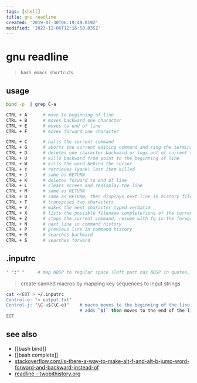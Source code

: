 ```yaml
---
tags: [shell]
title: gnu readline
created: '2019-07-30T06:19:49.019Z'
modified: '2023-12-06T12:16:50.035Z'
---
```


# gnu readline

> `bash emacs shortcuts`

## usage

```sh
bind -p  | grep C-a

CTRL + A      # move to beginning of line
CTRL + B      # moves backward one character
CTRL + E      # moves to end of line
CTRL + F      # moves forward one character

CTRL + C      # halts the current command
CTRL + G      # aborts the current editing command and ring the terminal bell
CTRL + D      # deletes one character backward or logs out of current session, similar to exit
CTRL + U      # kills backward from point to the beginning of line
CTRL + W      # kills the word behind the cursor
CTRL + Y      # retrieves (yank) last item killed
CTRL + J      # same as RETURN
CTRL + K      # deletes forward to end of line
CTRL + L      # clears screen and redisplay the line
CTRL + M      # same as RETURN
CTRL + O      # same as RETURN, then displays next line in history file
CTRL + T      # transposes two characters
CTRL + V      # makes the next character typed verbatim
CTRL + X      # lists the possible filename completefions of the current word
CTRL + Z      # stops the current command, resume with fg in the foreground or bg in the background
CTRL + N      # next line in command history
CTRL + P      # previous line in command history
CTRL + R      # searches backward
CTRL + S      # searches forward
```

## .inputrc

```sh
" ":" "     # map NBSP to regular space (left part has NBSP in quotes, right part has space)
```

> create canned macros by mapping key sequences to input strings

```sh
cat <<EOT > ~/.inputrc
Control-o: "> output.txt"
Control-j: "\C-a$(\C-e)"    # macro moves to the beginning of the line with Ctrl-A, 
                            # adds `$(` then moves to the end of the line with Ctrl-E and adds `)`
EOT
```

## see also

- [[bash bind]]
- [[bash complete]]
- [stackoverflow.com/is-there-a-way-to-make-alt-f-and-alt-b-jump-word-forward-and-backward-instead-of](https://stackoverflow.com/questions/20146972/is-there-a-way-to-make-alt-f-and-alt-b-jump-word-forward-and-backward-instead-of)
- [readline - twobithistory.org](https://twobithistory.org/2019/08/22/readline.html)
